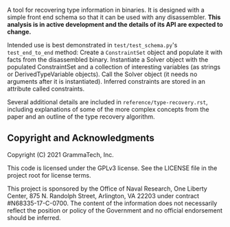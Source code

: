 A tool for recovering type information in binaries. It is designed with a simple front end schema so that it can be used with any disassembler. **This analysis is in active development and the details of its API are expected to change.**

Intended use is best demonstrated in `test/test_schema.py`'s `test_end_to_end` method: Create a `ConstraintSet` object and populate it with facts from the disassembled binary. Instantiate a Solver object with the populated ConstraintSet and a collection of interesting variables (as strings or DerivedTypeVariable objects). Call the Solver object (it needs no arguments after it is instantiated). Inferred constraints are stored in an attribute called constraints.

Several additional details are included in `reference/type-recovery.rst`, including explanations of some of the more complex concepts from the paper and an outline of the type recovery algorithm.

## Copyright and Acknowledgments

Copyright (C) 2021 GrammaTech, Inc.

This code is licensed under the GPLv3 license. See the LICENSE file in the project root for license terms.

This project is sponsored by the Office of Naval Research, One Liberty Center, 875 N. Randolph Street, Arlington, VA 22203 under contract #N68335-17-C-0700. The content of the information does not necessarily reflect the position or policy of the Government and no official endorsement should be inferred.
